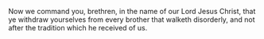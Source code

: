 Now we command you, brethren, in the name of our Lord Jesus Christ, that ye withdraw yourselves from every brother that walketh disorderly, and not after the tradition which he received of us.
